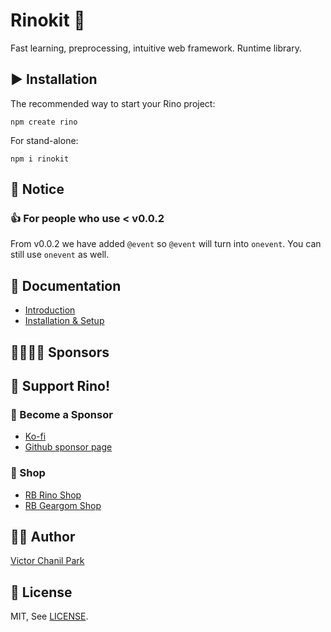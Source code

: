 # Rinokit 🦏

Fast learning, preprocessing, intuitive web framework. Runtime library.

## ▶️ Installation

The recommended way to start your Rino project:

```
npm create rino
```

For stand-alone:

```
npm i rinokit
```

## 📢 Notice

### 👍 For people who use < v0.0.2

From v0.0.2 we have added `@event` so `@event` will turn into `onevent`. You can still use `onevent` as well.

## 📖 Documentation

- [Introduction](https://rinojs.org/documents/introduction.html)
- [Installation & Setup](https://rinojs.org/documents/installation.html)

## 👨‍👩‍👧‍👦 **Sponsors**

## 💪 Support Rino!

### 👼 Become a Sponsor

- [Ko-fi](https://ko-fi.com/opdev1004)
- [Github sponsor page](https://github.com/sponsors/opdev1004)

### 🎁 Shop

- [RB Rino Shop](https://www.redbubble.com/shop/ap/149559711)
- [RB Geargom Shop](https://www.redbubble.com/people/Geargom/shop)

## 👨‍💻 Author

[Victor Chanil Park](https://github.com/opdev1004)

## 💯 License

MIT, See [LICENSE](./LICENSE).
